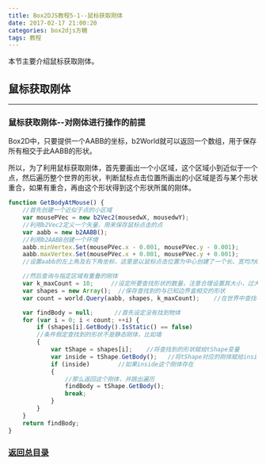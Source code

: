 ```yaml
---
title: Box2DJS教程5-1--鼠标获取刚体
date: 2017-02-17 21:00:20
categories: box2djs方糖
tags: 教程
---
```

本节主要介绍鼠标获取刚体。
<!--more-->

## 鼠标获取刚体
-----
### 鼠标获取刚体--对刚体进行操作的前提
Box2D中，只要提供一个AABB的坐标，b2World就可以返回一个数组，用于保存所有相交于此AABB的形状。

所以，为了利用鼠标获取刚体，首先要画出一个小区域，这个区域小到近似于一个点，然后遍历整个世界的形状，判断鼠标点击位置所画出的小区域是否与某个形状重合，如果有重合，再由这个形状得到这个形状所属的刚体。

``` javascript
function GetBodyAtMouse() {
	//首先创建一个近似于点的小区域
	var mousePVec = new b2Vec2(mousedwX, mousedwY);
	//利用b2Vec2定义一个矢量，用来保存鼠标点击的点
	var aabb = new b2AABB();
	//利用b2AABB创建一个环境
	aabb.minVertex.Set(mousePVec.x - 0.001, mousePVec.y - 0.001);
	aabb.maxVertex.Set(mousePVec.x + 0.001, mousePVec.y + 0.001);
	//设置aabb的左上角及右下角坐标，这里是以鼠标点击位置为中心创建了一个长、宽均为0.002的矩形区域

	//然后查询与指定区域有重叠的刚体
	var k_maxCount = 10;     //设定所要查找形状的数量，注意合理设置其大小，过大会影响运行速度
	var shapes = new Array();  //保存查找到的与已知边界盒相交的形状
	var count = world.Query(aabb, shapes, k_maxCount);    //在世界中查找与边界盒相交的maxCount个形状，并返回边界盒区域内实际包含的形状的个数

	var findBody = null;      //首先设定没有找到物体
	for (var i = 0; i < count; ++i) {
		if (shapes[i].GetBody().IsStatic() == false)
		//条件假定查找到的形状不是静态刚体，比如墙
		{
			var tShape = shapes[i];    //将查找到的形状赋给tShape变量
			var inside = tShape.GetBody();   //将tShape对应的刚体赋给inside
			if (inside)        //如果inside这个刚体存在
			{
				//那么返回这个刚体，并跳出遍历
				findBody = tShape.GetBody();
				break;        
			}
		}
	}
	return findBody;
}
```


### [返回总目录](/2017/02/17/box2d-tutorial-0-catalog/) 